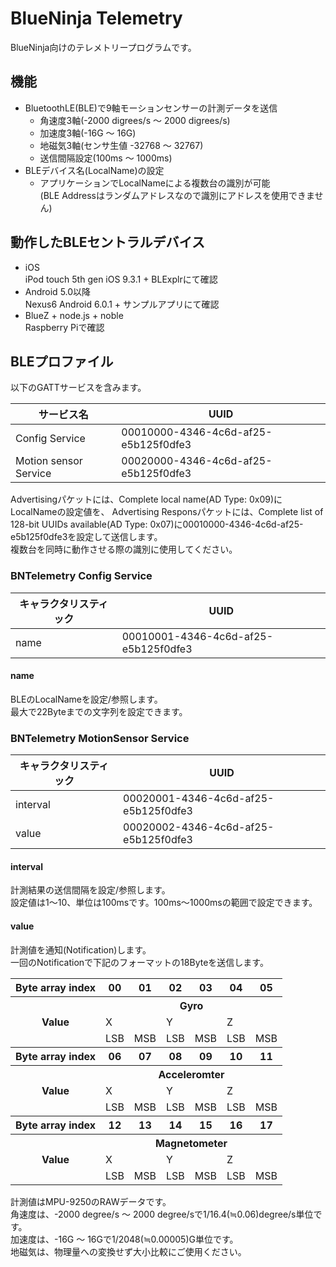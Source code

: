 # BlueNinja Telemetry
BlueNinja向けのテレメトリープログラムです。  

## 機能
* BluetoothLE(BLE)で9軸モーションセンサーの計測データを送信
  * 角速度3軸(-2000 digrees/s ～ 2000 digrees/s)
  * 加速度3軸(-16G ～ 16G)
  * 地磁気3軸(センサ生値 -32768 ～ 32767)
  * 送信間隔設定(100ms ～ 1000ms)
* BLEデバイス名(LocalName)の設定
  * アプリケーションでLocalNameによる複数台の識別が可能  
  (BLE Addressはランダムアドレスなので識別にアドレスを使用できません)

## 動作したBLEセントラルデバイス
* iOS  
iPod touch 5th gen iOS 9.3.1 + BLExplrにて確認
* Android 5.0以降  
Nexus6 Android 6.0.1 + サンプルアプリにて確認
* BlueZ + node.js + noble  
Raspberry Piで確認

## BLEプロファイル
以下のGATTサービスを含みます。  

|サービス名                |UUID                                |
|--------------------------|------------------------------------|
|Config Service            |00010000-4346-4c6d-af25-e5b125f0dfe3|
|Motion sensor Service     |00020000-4346-4c6d-af25-e5b125f0dfe3|

Advertisingパケットには、Complete local name(AD Type: 0x09)にLocalNameの設定値を、
Advertising Responsパケットには、Complete list of 128-bit UUIDs available(AD Type: 0x07)に00010000-4346-4c6d-af25-e5b125f0dfe3を設定して送信します。  
複数台を同時に動作させる際の識別に使用してください。

### BNTelemetry Config Service
|キャラクタリスティック|UUID                                |
|----------------------|------------------------------------|
|name                  |00010001-4346-4c6d-af25-e5b125f0dfe3|

#### name
BLEのLocalNameを設定/参照します。  
最大で22Byteまでの文字列を設定できます。

### BNTelemetry MotionSensor Service
|キャラクタリスティック|UUID                                |
|----------------------|------------------------------------|
|interval              |00020001-4346-4c6d-af25-e5b125f0dfe3|
|value                 |00020002-4346-4c6d-af25-e5b125f0dfe3|

#### interval
計測結果の送信間隔を設定/参照します。  
設定値は1～10、単位は100msです。100ms～1000msの範囲で設定できます。

#### value
計測値を通知(Notification)します。  
一回のNotificationで下記のフォーマットの18Byteを送信します。
<table>
    <tr>
        <th>Byte array index</th>
        <th>00</th><th>01</th><th>02</th><th>03</th><th>04</th><th>05</th>
    </tr>
    <tr>
        <th rowspan="3">Value</th>
        <th colspan="6">Gyro</th>
    </tr>
    <tr>
        <td colspan="2">X</td>
        <td colspan="2">Y</td>
        <td colspan="2">Z</td>
    </tr>
    <tr>
        <td>LSB</td><td>MSB</td>
        <td>LSB</td><td>MSB</td>
        <td>LSB</td><td>MSB</td>
    </tr>
    <tr>
        <th>Byte array index</th>
        <th>06</th><th>07</th><th>08</th><th>09</th><th>10</th><th>11</th>
    </tr>
    <tr>
        <th rowspan="3">Value</th>
        <th colspan="6">Acceleromter</th>
    </tr>
    <tr>
        <td colspan="2">X</td>
        <td colspan="2">Y</td>
        <td colspan="2">Z</td>
    </tr>
    <tr>
        <td>LSB</td><td>MSB</td>
        <td>LSB</td><td>MSB</td>
        <td>LSB</td><td>MSB</td>
    </tr>
    <tr>
        <th>Byte array index</th>
        <th>12</th><th>13</th><th>14</th><th>15</th><th>16</th><th>17</th>
    </tr>
    <tr>
        <th rowspan="3">Value</th>
        <th colspan="6">Magnetometer</th>
    </tr>
    <tr>
        <td colspan="2">X</td>
        <td colspan="2">Y</td>
        <td colspan="2">Z</td>
    </tr>
    <tr>
        <td>LSB</td><td>MSB</td>
        <td>LSB</td><td>MSB</td>
        <td>LSB</td><td>MSB</td>
    </tr>
</table>

計測値はMPU-9250のRAWデータです。  
角速度は、-2000 degree/s ～ 2000 degree/sで1/16.4(≒0.06)degree/s単位です。  
加速度は、-16G ～ 16Gで1/2048(≒0.00005)G単位です。  
地磁気は、物理量への変換せず大小比較にご使用ください。
